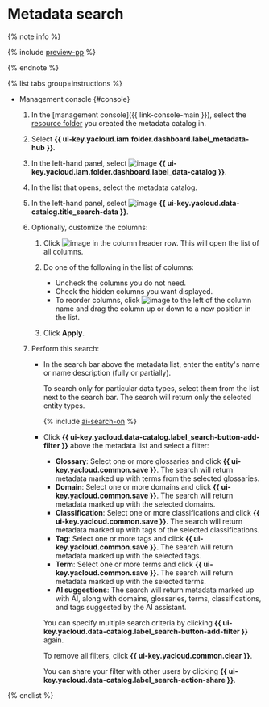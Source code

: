 # Metadata search

{% note info %}

{% include [preview-pp](../../../_includes/preview-pp.md) %}

{% endnote %}

{% list tabs group=instructions %}

- Management console {#console}

  1. In the [management console]({{ link-console-main }}), select the [resource folder](../../../resource-manager/concepts/resources-hierarchy.md#folder) you created the metadata catalog in.
  1. Select **{{ ui-key.yacloud.iam.folder.dashboard.label_metadata-hub }}**.
  1. In the left-hand panel, select ![image](../../../_assets/console-icons/folder-magnifier.svg) **{{ ui-key.yacloud.iam.folder.dashboard.label_data-catalog }}**.
  1. In the list that opens, select the metadata catalog.
  1. In the left-hand panel, select ![image](../../../_assets/console-icons/database-magnifier.svg) **{{ ui-key.yacloud.data-catalog.title_search-data }}**.

  1. Optionally, customize the columns:
  
     1. Click ![image](../../../_assets/console-icons/gear.svg) in the column header row. This will open the list of all columns.
     1. Do one of the following in the list of columns:
  
        * Uncheck the columns you do not need.
        * Check the hidden columns you want displayed.
        * To reorder columns, click ![image](../../../_assets/console-icons/grip.svg) to the left of the column name and drag the column up or down to a new position in the list.
  
     1. Click **Apply**.

  1. Perform this search:

      * In the search bar above the metadata list, enter the entity's name or name description (fully or partially).

        To search only for particular data types, select them from the list next to the search bar. The search will return only the selected entity types.

        {% include [ai-search-on](../../../_includes/metadata-hub/data-catalog-ai-search.md) %}

      * Click **{{ ui-key.yacloud.data-catalog.label_search-button-add-filter }}** above the metadata list and select a filter:
         * **Glossary**: Select one or more glossaries and click **{{ ui-key.yacloud.common.save }}**. The search will return metadata marked up with terms from the selected glossaries.
         * **Domain**: Select one or more domains and click **{{ ui-key.yacloud.common.save }}**. The search will return metadata marked up with the selected domains.
         * **Classification**: Select one or more classifications and click **{{ ui-key.yacloud.common.save }}**. The search will return metadata marked up with tags of the selected classifications.
         * **Tag**: Select one or more tags and click **{{ ui-key.yacloud.common.save }}**. The search will return metadata marked up with the selected tags.
         * **Term**: Select one or more terms and click **{{ ui-key.yacloud.common.save }}**. The search will return metadata marked up with the selected terms.
         * **AI suggestions**: The search will return metadata marked up with AI, along with domains, glossaries, terms, classifications, and tags suggested by the AI assistant.

         You can specify multiple search criteria by clicking **{{ ui-key.yacloud.data-catalog.label_search-button-add-filter }}** again.

         To remove all filters, click **{{ ui-key.yacloud.common.clear }}**.

         You can share your filter with other users by clicking **{{ ui-key.yacloud.data-catalog.label_search-action-share }}**.

{% endlist %}
